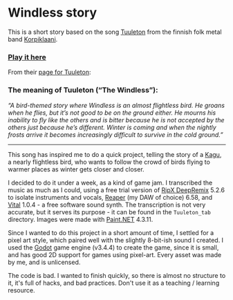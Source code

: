 # Windless story
This is a short story based on the song [Tuuleton](https://www.youtube.com/watch?v=qysLqljaREs) from the finnish folk metal band [Korpiklaani](https://korpiklaani.com/).

### [Play it here](https://spikeyarmaku.github.io/windless-story/)

From their [page for Tuuleton](https://korpiklaani.com/?p=958):

### The meaning of Tuuleton (“The Windless”):
*“A bird-themed story where Windless is an almost flightless bird. He groans when he flies, but it’s not good to be on the ground either. He mourns his inability to fly like the others and is bitter because he is not accepted by the others just because he’s different. Winter is coming and when the nightly frosts arrive it becomes increasingly difficult to survive in the cold ground.”*

----

This song has inspired me to do a quick project, telling the story of a [Kagu](https://en.wikipedia.org/wiki/Kagu), a nearly flightless bird, who wants to follow the crowd of birds flying to warmer places as winter gets closer and closer.

I decided to do it under a week, as a kind of game jam. I transcribed the music as much as I could, using a free trial version of [RipX DeepRemix](https://hitnmix.com/download_deepremix/) 5.2.6 to isolate instruments and vocals, [Reaper](https://www.reaper.fm) (my DAW of choice) 6.58, and [Vital](https://vital.audio/) 1.0.4 - a free software sound synth. The transcription is not very accurate, but it serves its purpose - it can be found in the `Tuuleton_tab` directory. Images were made with [Paint.NET](https://www.getpaint.net) 4.3.11.

Since I wanted to do this project in a short amount of time, I settled for a pixel art style, which paired well with the slightly 8-bit-ish sound I created. I used the [Godot](godotengine.org/) game engine (v3.4.4) to create the game, since it is small, and has good 2D support for games using pixel-art. Every asset was made by me, and is unlicensed.

The code is bad. I wanted to finish quickly, so there is almost no structure to it, it's full of hacks, and bad practices. Don't use it as a teaching / learning resource.
